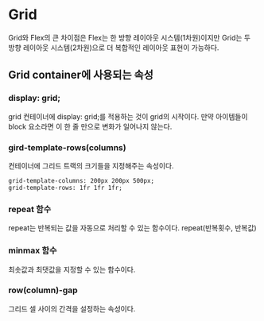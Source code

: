 # Grid

Grid와 Flex의 큰 차이점은 Flex는 한 방향 레이아웃 시스템(1차원)이지만 Grid는 두 방향 레이아웃 시스템(2차원)으로 더 복합적인 레이아웃 표현이 가능하다.

## Grid container에 사용되는 속성

### display: grid;

grid 컨테이너에 display: grid;를 적용하는 것이 grid의 시작이다. 만약 아이템들이 block 요소라면 이 한 줄 만으로 변화가 일어나지 않는다.

### gird-template-rows(columns)

컨테이너에 그리드 트랙의 크기들을 지정해주는 속성이다.

```
grid-template-columns: 200px 200px 500px;
grid-template-rows: 1fr 1fr 1fr;
```

### repeat 함수

repeat는 반복되는 값을 자동으로 처리할 수 있는 함수이다. repeat(반복횟수, 반복값)

### minmax 함수

최솟값과 최댓값을 지정할 수 있는 함수이다.

### row(column)-gap

그리드 셀 사이의 간격을 설정하는 속성이다.
